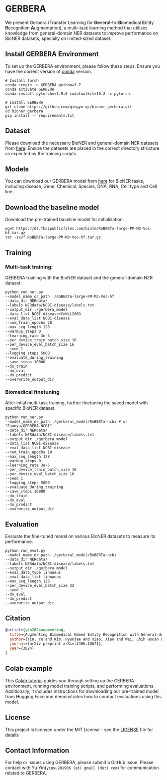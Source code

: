 # GERBERA
We present Gerbera (Transfer Learning for **Ge**ne**r**al-to-**B**iomedical **E**ntity **R**ecognition **A**ugmentation), a multi-task learning method that utilizes knowledge from general-domain NER datasets to improve performance on BioNER datasets, specially on limited-sized dataset.

## Install GERBERA Environment
To set up the GERBERA environment, please follow these steps. Ensure you have the correct version of [conda](https://pytorch.org/) version.
```
# Install torch
conda create -n GERBERA python=3.7
conda activate GERBERA
conda install pytorch==1.9.0 cudatoolkit=10.2 -c pytorch

# Install GERBERA
git clone https://github.com/qingyu-qc/bioner_gerbera.git
cd bioner_gerbera
pip install -r requirements.txt

```

## Dataset
Please download the necessary BioNER and general-domain NER datasets from [here](https://drive.google.com/drive/folders/1InU7REZ-fXBVglUAuyH4U8v5X6x98OD7?usp=drive_link). Ensure the datasets are placed in the correct directory structure as expected by the training scripts.

## Models
You can download our GERBERA model from [here](https://huggingface.co/Euanyu/GERBERA-NCBI) for BioNER tasks, including disease, Gene, Chemical, Species, DNA, RNA, Cell type and Cell line.

## Download the baseline model
Download the pre-trained baseline model for initialization.
```
wget https://dl.fbaipublicfiles.com/biolm/RoBERTa-large-PM-M3-Voc-hf.tar.gz
tar -zxvf RoBERTa-large-PM-M3-Voc-hf.tar.gz
```

## Training
### Multi-task training:
GERBERA training with the BioNER dataset and the general-domain NER dataset.
```
python run_ner.py 
--model_name_or_path ./RoBERTa-large-PM-M3-Voc-hf 
--data_dir NERdata/ 
--labels NERdata/NCBI-disease/labels.txt 
--output_dir ./gerbera_model 
--data_list NCBI-disease+CoNLL2003 
--eval_data_list NCBI-disease 
--num_train_epochs 20 
--max_seq_length 128 
--warmup_steps 0 
--learning_rate 3e-5 
--per_device_train_batch_size 16 
--per_device_eval_batch_size 16 
--seed 1 
--logging_steps 5000 
--evaluate_during_training 
--save_steps 10000 
--do_train 
--do_eval 
--do_predict 
--overwrite_output_dir 
```

### Biomedical finetuning
After intial multi-task training, further finetuning the saved model with specific BioNER dataset.
```
python run_ner.py 
--model_name_or_path ./gerberal_model/RoBERTa-ncbi # or "Euanyu/GERBERA-NCBI"
--data_dir NERdata/ 
--labels NERdata/NCBI-disease/labels.txt 
--output_dir ./gerbera_model 
--data_list NCBI-disease
--eval_data_list NCBI-disease 
--num_train_epochs 10 
--max_seq_length 128 
--warmup_steps 0 
--learning_rate 3e-5 
--per_device_train_batch_size 16 
--per_device_eval_batch_size 16 
--seed 1 
--logging_steps 5000 
--evaluate_during_training 
--save_steps 10000 
--do_train 
--do_eval 
--do_predict 
--overwrite_output_dir 
```

## Evaluation
Evaluate the fine-tuned model on various BioNER datasets to measure its performance.
```
python run_eval.py 
--model_name_or_path ./gerberal_model/RoBERTa-ncbi
--data_dir NERdata/ 
--labels NERdata/NCBI-disease/labels.txt 
--output_dir ./gerbera_model 
--eval_data_type linnaeus 
--eval_data_list linnaeus 
--max_seq_length 128 
--per_device_eval_batch_size 32 
--seed 1 
--do_eval 
--do_predict 
--overwrite_output_dir
```
## Citation
```bibtex
@article{yin2024augmenting,
  title={Augmenting Biomedical Named Entity Recognition with General-domain Resources},
  author={Yin, Yu and Kim, Hyunjae and Xiao, Xiao and Wei, Chih Hsuan and Kang, Jaewoo and Lu, Zhiyong and Xu, Hua and Fang, Meng and Chen, Qingyu},
  journal={arXiv preprint arXiv:2406.10671},
  year={2024}
}
```
## Colab example
This [Colab tutorial](https://colab.research.google.com/drive/1U4viEJQ-QIxw5txqzHdILFNmGpJ4DgOf?usp=sharing) guides you through setting up the GERBERA environment, running model training scripts, and performing evaluations. Additionally, it includes instructions for downloading our pre-trained model from Hugging Face and demonstrates how to conduct evaluations using this model.

## License
This project is licensed under the MIT License - see the [LICENSE](LICENSE) file for details

## Contact Information
For help or issues using GERBERA, please submit a GitHub issue. Please contact with Yu Yin(`yinyu201906 (at) gmail (dot) com`) for communication related to GERBERA.